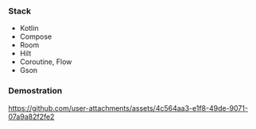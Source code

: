 ### Stack
* Kotlin
* Compose
* Room
* Hilt
* Coroutine, Flow
* Gson

### Demostration

https://github.com/user-attachments/assets/4c564aa3-e1f8-49de-9071-07a9a82f2fe2

